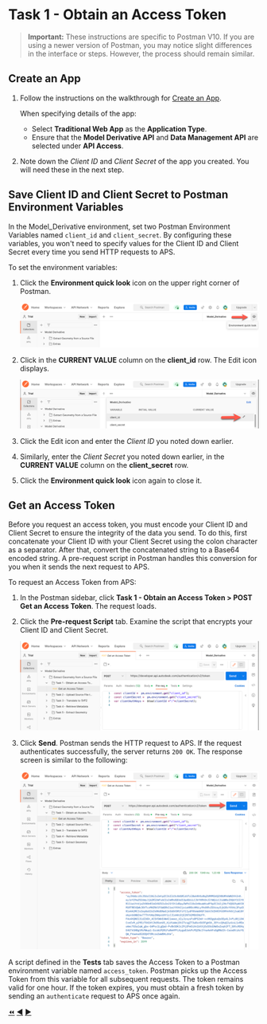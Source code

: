 # Task 1 - Obtain an Access Token

> **Important:** These instructions are specific to Postman V10. If you are using a newer version of Postman, you may notice slight differences in the interface or steps. However, the process should remain similar.

## Create an App

1. Follow the instructions on the walkthrough for [Create an App](https://aps.autodesk.com/en/docs/oauth/v2/tutorials/create-app/).

   When specifying details of the app:
   
   - Select **Traditional Web App** as the **Application Type**.
   - Ensure that the **Model Derivative API** and **Data Management API** are selected under **API Access**.

2. Note down the *Client ID* and *Client Secret* of the app you created. You will need these in the next step.


## Save Client ID and Client Secret to Postman Environment Variables

In the Model_Derivative environment, set two Postman Environment Variables named `client_id` and `client_secret`. By configuring these variables, you won't need to specify values for the Client ID and Client Secret every time you send HTTP requests to APS.

To set the environment variables:

1. Click the **Environment quick look** icon on the upper right corner of Postman.

   ![Environment quick look icon](../images/tutorial_06_task_1_environment_quick_look_icon.png "Environment quick look icon")

2. Click in the **CURRENT VALUE** column on the **client_id** row. The Edit icon displays.

    ![Edit Environment Variable](../images/tutorial_06_task_1_client_id_view.png "Edit Environment Variable")

3. Click the Edit icon and enter the *Client ID* you noted down earlier.

4. Similarly, enter the *Client Secret* you noted down earlier, in the **CURRENT VALUE** column on the **client_secret** row.

5. Click the **Environment quick look** icon again to close it.

## Get an Access Token

Before you request an access token, you must encode your Client ID and Client Secret to ensure the integrity of the data you send. To do this, first concatenate your Client ID with your Client Secret using the colon character as a separator. After that, convert the concatenated string to a Base64 encoded string. A pre-request script in Postman handles this conversion for you when it sends the next request to APS.

To request an Access Token from APS:

1. In the Postman sidebar, click **Task 1 - Obtain an Access Token > POST Get an Access Token**. The request loads.

2. Click the **Pre-request Script** tab. Examine the script that encrypts your Client ID and Client Secret.

   ![Pre-request Script](../images/tutorial_06_task_1_client_id_view_in_body.png "Pre-request Script")

4. Click **Send**. Postman sends the HTTP request to APS. If the request authenticates successfully, the server returns `200 OK`. The response screen is similar to the following:

    ![Successful authentication](../images/tutorial_06_task_1_access_token_authentication.png "Successful authentication")

A script defined in the **Tests** tab saves the Access Token to a Postman environment variable named `access_token`. Postman picks up the Access Token from this variable for all subsequent requests. The token remains valid for one hour.  If the token expires, you must obtain a fresh token by sending an `authenticate` request to APS once again.


[:rewind:](../readme.md "readme.md") [:arrow_backward:](before_you_begin.md "Previous task") [:arrow_forward:](task-2.md "Next task")
